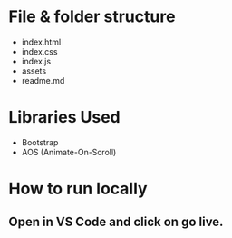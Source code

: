 # File & folder structure

- index.html 
- index.css 
- index.js
- assets
- readme.md

# Libraries Used

- Bootstrap
- AOS (Animate-On-Scroll)

# How to run locally

## Open in VS Code and click on go live.
